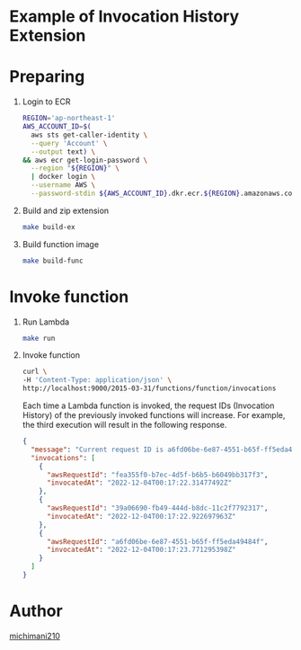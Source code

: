 Example of Invocation History Extension
===

# Preparing

1. Login to ECR

    ```bash
    REGION='ap-northeast-1'
    AWS_ACCOUNT_ID=$(
      aws sts get-caller-identity \
      --query 'Account' \
      --output text) \
    && aws ecr get-login-password \
      --region "${REGION}" \
      | docker login \
      --username AWS \
      --password-stdin ${AWS_ACCOUNT_ID}.dkr.ecr.${REGION}.amazonaws.com
    ```

2. Build and zip extension

    ```bash
    make build-ex
    ```

3. Build function image

    ```bash
    make build-func
    ```
    
# Invoke function

1. Run Lambda

    ```bash
    make run
    ```

2. Invoke function

    ```bash
    curl \
    -H 'Content-Type: application/json' \
    http://localhost:9000/2015-03-31/functions/function/invocations
    ```
    
    Each time a Lambda function is invoked, the request IDs (Invocation History) of the previously invoked functions will increase. For example, the third execution will result in the following response.
    
    ```json
    {
      "message": "Current request ID is a6fd06be-6e87-4551-b65f-ff5eda49484f",
      "invocations": [
        {
          "awsRequestId": "fea355f0-b7ec-4d5f-b6b5-b6049bb317f3",
          "invocatedAt": "2022-12-04T00:17:22.31477492Z"
        },
        {
          "awsRequestId": "39a06690-fb49-444d-b8dc-11c2f7792317",
          "invocatedAt": "2022-12-04T00:17:22.922697963Z"
        },
        {
          "awsRequestId": "a6fd06be-6e87-4551-b65f-ff5eda49484f",
          "invocatedAt": "2022-12-04T00:17:23.771295398Z"
        }
      ]
    }
    ```

# Author

[michimani210](https://twitter.com/michimani210)